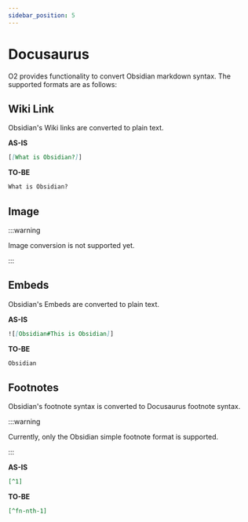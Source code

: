```yaml
---
sidebar_position: 5
---
```


# Docusaurus

O2 provides functionality to convert Obsidian markdown syntax. The supported formats are as follows:

## Wiki Link

Obsidian's Wiki links are converted to plain text.

**AS-IS**

```md
[[What is Obsidian?]]
```

**TO-BE**

```md
What is Obsidian?
```

## Image

:::warning

Image conversion is not supported yet.

:::

## Embeds

Obsidian's Embeds are converted to plain text.

**AS-IS**

```md
![[Obsidian#This is Obsidian]]
```

**TO-BE**

```md
Obsidian
```

## Footnotes

Obsidian's footnote syntax is converted to Docusaurus footnote syntax.

:::warning

Currently, only the Obsidian simple footnote format is supported.

:::

**AS-IS**

```md
[^1]
```

**TO-BE**

```md
[^fn-nth-1]
```